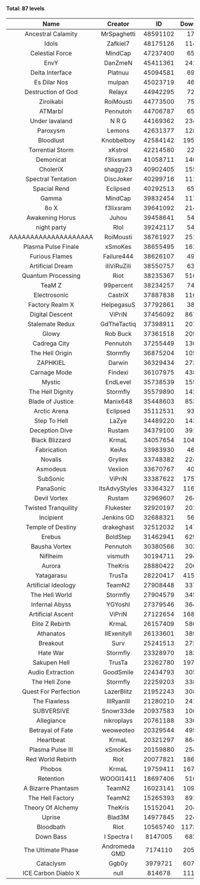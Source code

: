 #### Total: 87 levels

| Name | Creator | ID | Downloads | Likes |
|:---:|:---:|:---:|:---:|:---:|
| Ancestral Calamity | MrSpaghetti | 48591102 | 17190 | 1937
| Idols | Zafkiel7 | 48175126 | 114382 | 15601
| Celestial Force  | MindCap | 47237400 | 65528 | 6158
| EnvY | DanZmeN | 45411361 | 241983 | 21995
| Delta Interface | Platnuu | 45094581 | 69036 | 6990
| Es Dilar Nos | mulpan | 45023719 | 46406 | 4205
| Destruction of God | Relayx | 44942295 | 72459 | 7253
| Ziroikabi | RoiMousti | 44773500 | 75621 | 6495
| ATMarbl | Pennutoh | 44706787 | 65535 | 6048
| Under lavaland | N R G | 44169362 | 234259 | 21414
| Paroxysm | Lemons | 42631377 | 128185 | 11028
| Bloodlust | Knobbelboy | 42584142 | 1954455 | 198759
| Torrential Storm | xKstrol | 42214580 | 22910 | 2177
| Demonicat | f3lixsram | 41058711 | 140154 | 11390
| CholeriX | shaggy23 | 40902405 | 155286 | 12291
| Spectral Tentation | DiscJoker | 40299716 | 111226 | 7700
| Spacial Rend | Eclipsed | 40292513 | 65950 | 5690
| Gamma | MindCap | 39832454 | 117194 | 10576
| 8o X | f3lixsram | 39641092 | 214926 | 17312
| Awakening Horus | Juhou | 39458641 | 54617 | 4783
| night party | Rlol | 39242117 | 54348 | 5286
| AAAAAAAAAAAAAAAAAAAA | RoiMousti | 38761927 | 251011 | 16735
| Plasma Pulse Finale | xSmoKes | 38655495 | 161634 | 14871
| Furious Flames | Failure444 | 38626107 | 49339 | 3919
| Artificial Dream | iIiViRuZiIi | 38550757 | 63617 | 5451
| Quantum Processing | Riot | 38235367 | 516672 | 37481
| TeaM Z | 99percent | 38234257 | 74181 | 6003
| Electrosonic | CastriX | 37887838 | 116811 | 10627
| Factory Realm X | HelpegasuS | 37792861 | 38598 | 3921
| Digital Descent | ViPriN | 37456092 | 867225 | 82923
| Stalemate Redux | GdTheTactiq | 37398911 | 207056 | 15759
| Glowy | Rob Buck | 37361518 | 209328 | 21719
| Cadrega City | Pennutoh | 37255449 | 130752 | 12102
| The Hell Origin | Stormfly | 36875204 | 105570 | 8805
| ZAPHKIEL | Darwin | 36329434 | 273622 | 30439
| Carnage Mode | Findexi | 36107975 | 438153 | 42281
| Mystic | EndLevel | 35738539 | 155151 | 14662
| The Hell Dignity | Stormfly | 35579890 | 142665 | 12563
| Blade of Justice | Manix648 | 35448603 | 853988 | 90358
| Arctic Arena | Eclipsed | 35112531 | 93056 | 7244
| Step To Hell | LaZye | 34489220 | 143077 | 14952
| Deception Dive | Rustam | 34379100 | 391984 | 24892
| Black Blizzard | KrmaL | 34057654 | 1047011 | 104858
| Fabrication | KeiAs | 33983930 | 46291 | 5279
| Novalis | Gryllex | 33748382 | 224494 | 20605
| Asmodeus | Vexiion | 33670767 | 40359 | 3923
| SubSonic | ViPriN | 33387622 | 1752358 | 134912
| PanaSonic | ItsAdvyStyles | 33364327 | 1169456 | 158707
| Devil Vortex | Rustam | 32969607 | 264874 | 24169
| Twisted Tranquility | Flukester | 32920197 | 201334 | 20128
| Incipient | Jenkins GD | 32688321 | 56547 | 5266
| Temple of Destiny | drakeghast | 32512032 | 147012 | 14404
| Erebus | BoldStep | 31462941 | 629668 | 59550
| Bausha Vortex | Pennutoh | 30380566 | 303086 | 27747
| Niflheim | vismuth | 30194711 | 294827 | 23432
| Aurora | TheKris | 28880422 | 206738 | 19494
| Yatagarasu  | TrusTa | 28220417 | 4159200 | 400989
| Artificial Ideology | TeamN2 | 27908448 | 337650 | 34249
| The Hell World | Stormfly | 27904579 | 345406 | 25937
| Infernal Abyss | YGYoshI | 27379546 | 364842 | 36753
| Artificial Ascent | ViPriN | 27122654 | 1686357 | 152215
| Elite Z Rebirth | KrmaL | 26157409 | 580237 | 39128
| Athanatos | IIExenityII | 26133601 | 389179 | 44354
| Breakout | Surv | 25241513 | 272117 | 27881
| Hate War | Stormfly | 23328970 | 183632 | 14193
| Sakupen Hell | TrusTa | 23262780 | 1978980 | 149546
| Audio Extraction | GoodSmile | 22434793 | 305924 | 29752
| The Hell Zone | Stormfly | 22259203 | 338455 | 22387
| Quest For Perfection | LazerBlitz | 21952243 | 308049 | 27622
| The Flawless | IlIRyanIlI | 21280210 | 241621 | 22455
| SUBVERSIVE | Snowr33de | 20937583 | 100841 | 13552
| Allegiance | nikroplays | 20761188 | 330006 | 36643
| Betrayal of Fate | weoweoteo | 20329544 | 495851 | 47354
| Heartbeat | KrmaL | 20321297 | 864964 | 78467
| Plasma Pulse III | xSmoKes | 20159880 | 254054 | 25534
| Red World Rebirth | Riot | 20077821 | 1864292 | 128068
| Phobos | KrmaL | 19759411 | 1670902 | 154199
| Retention | WOOGI1411 | 18697406 | 510330 | 65628
| A Bizarre Phantasm | TeamN2 | 16023141 | 1098071 | 112054
| The Hell Factory | TeamN2 | 15265393 | 891909 | 90400
| Theory Of Alchemy | TheKris | 15152041 | 204829 | 15610
| Uprise | Blad3M | 14977845 | 224006 | 21259
| Bloodbath | Riot | 10565740 | 11730159 | 1100213
| Down Bass | I Spectra I | 8147005 | 682105 | 63012
| The Ultimate Phase | Andromeda GMD | 7174110 | 2054485 | 215585
| Cataclysm | Ggb0y | 3979721 | 6074679 | 509676
| ICE Carbon Diablo X | null | 814678 | 1116888 | 82872
